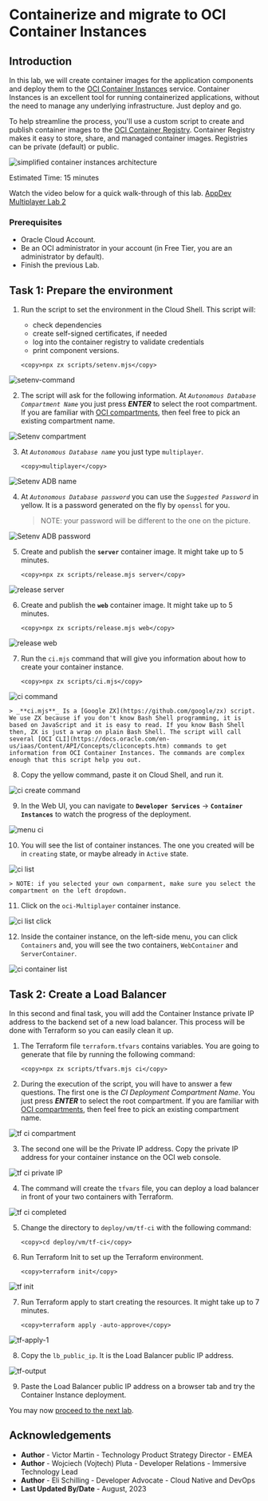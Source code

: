 # Containerize and migrate to OCI Container Instances

## Introduction

In this lab, we will create container images for the application components and deploy them to the [OCI Container Instances](https://www.oracle.com/cloud/cloud-native/container-instances/) service. Container Instances is an excellent tool for running containerized applications, without the need to manage any underlying infrastructure. Just deploy and go.

To help streamline the process, you'll use a custom script to create and publish container images to the [OCI Container Registry](https://www.oracle.com/cloud/cloud-native/container-registry/). Container Registry makes it easy to store, share, and managed container images. Registries can be private (default) or public.

![simplified container instances architecture](./images/container-instances-architecture.png)

Estimated Time: 15 minutes

Watch the video below for a quick walk-through of this lab.
[AppDev Multiplayer Lab 2](videohub:1_4c5z3rcw)

### Prerequisites

- Oracle Cloud Account.
- Be an OCI administrator in your account (in Free Tier, you are an administrator by default).
- Finish the previous Lab.

## Task 1: Prepare the environment

1. Run the script to set the environment in the Cloud Shell. This script will:

    - check dependencies
    - create self-signed certificates, if needed
    - log into the container registry to validate credentials
    - print component versions.

    ```
    <copy>npx zx scripts/setenv.mjs</copy>
    ```

  ![setenv-command](./images/setenv-command.png)

2. The script will ask for the following information. At _`Autonomous Database Compartment Name`_ you just press _**ENTER**_ to select the root compartment. If you are familiar with [OCI compartments](https://docs.oracle.com/en-us/iaas/Content/Identity/Tasks/managingcompartments.htm), then feel free to pick an existing compartment name.

  ![Setenv compartment](./images/setenv-compartment.png)

3. At _`Autonomous Database name`_ you just type `multiplayer`.

    ```
    <copy>multiplayer</copy>
    ```

  ![Setenv ADB name](./images/setenv-adb-name.png)

4. At _`Autonomous Database password`_ you can use the _`Suggested Password`_ in yellow. It is a password generated on the fly by `openssl` for you.

    > NOTE: your password will be different to the one on the picture.

  ![Setenv ADB password](./images/setenv-adb-password.png)

5. Create and publish the **`server`** container image. It might take up to 5 minutes.

    ```
    <copy>npx zx scripts/release.mjs server</copy>
    ```

  ![release server](./images/release-server.png)

6. Create and publish the **`web`** container image. It might take up to 5 minutes.

    ```
    <copy>npx zx scripts/release.mjs web</copy>
    ```

  ![release web](./images/release-web.png)

7. Run the `ci.mjs` command that will give you information about how to create your container instance.

    ```
    <copy>npx zx scripts/ci.mjs</copy>
    ```

  ![ci command](./images/ci-command.png)

    > _**ci.mjs**_ Is a [Google ZX](https://github.com/google/zx) script. We use ZX because if you don't know Bash Shell programming, it is based on JavaScript and it is easy to read. If you know Bash Shell then, ZX is just a wrap on plain Bash Shell. The script will call several [OCI CLI](https://docs.oracle.com/en-us/iaas/Content/API/Concepts/cliconcepts.htm) commands to get information from OCI Container Instances. The commands are complex enough that this script help you out.

8. Copy the yellow command, paste it on Cloud Shell, and run it.

  ![ci create command](./images/ci-create-command.png)

9. In the Web UI, you can navigate to **`Developer Services`** -> **`Container Instances`** to watch the progress of the deployment.

  ![menu ci](./images/menu-ci.png)

10. You will see the list of container instances. The one you created will be in `creating` state, or maybe already in `Active` state.

  ![ci list](./images/ci-list.png)

    > NOTE: if you selected your own comparment, make sure you select the compartment on the left dropdown.

11. Click on the `oci-Multiplayer` container instance.

  ![ci list click](./images/ci-list-click.png)

12. Inside the container instance, on the left-side menu, you can click `Containers` and, you will see the two containers, `WebContainer` and `ServerContainer`.

  ![ci container list](images/ci-container-list.png)

## Task 2: Create a Load Balancer

In this second and final task, you will add the Container Instance private IP address to the backend set of a new load balancer. This process will be done with Terraform so you can easily clean it up.

1. The Terraform file `terraform.tfvars` contains variables. You are going to generate that file by running the following command:

    ```
    <copy>npx zx scripts/tfvars.mjs ci</copy>
    ```

2. During the execution of the script, you will have to answer a few questions. The first one is the _CI Deployment Compartment Name_. You just press _**ENTER**_ to select the root compartment. If you are familiar with [OCI compartments](https://docs.oracle.com/en-us/iaas/Content/Identity/Tasks/managingcompartments.htm), then feel free to pick an existing compartment name.

  ![tf ci compartment](images/tf-ci-compartment.png)

3. The second one will be the Private IP address. Copy the private IP address for your container instance on the OCI web console.

  ![tf ci private IP](images/tf-ci-private-ip.png)

4. The command will create the `tfvars` file, you can deploy a load balancer in front of your two containers with Terraform.

  ![tf ci completed](./images/tf-ci-completed.png)

5. Change the directory to `deploy/vm/tf-ci` with the following command:

    ```
    <copy>cd deploy/vm/tf-ci</copy>
    ```

6. Run Terraform Init to set up the Terraform environment.

    ```
    <copy>terraform init</copy>
    ```

  ![tf init](./images/tf-init.png)

7. Run Terraform apply to start creating the resources. It might take up to 7 minutes.

    ```
    <copy>terraform apply -auto-approve</copy>
    ```

  ![tf-apply-1](./images/tf-apply-1.png)

8. Copy the `lb_public_ip`. It is the Load Balancer public IP address.

  ![tf-output](images/tf-output.png)

9. Paste the Load Balancer public IP address on a browser tab and try the Container Instance deployment.

You may now [proceed to the next lab](#next).

## Acknowledgements

* **Author** - Victor Martin - Technology Product Strategy Director - EMEA
* **Author** - Wojciech (Vojtech) Pluta - Developer Relations - Immersive Technology Lead
* **Author** - Eli Schilling - Developer Advocate - Cloud Native and DevOps
* **Last Updated By/Date** - August, 2023
